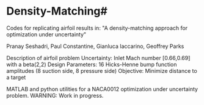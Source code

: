 # Density-Matching#
Codes for replicating airfoil results in:
"A density-matching approach for optimization under uncertainty"

Pranay Seshadri, Paul Constantine, Gianluca Iaccarino, Geoffrey Parks


Description of airfoil problem
Uncertainty: Inlet Mach number [0.66,0.69] with a beta(2,2)
Design Parameters: 16 Hicks-Henne bump function amplitudes (8 suction side, 8 pressure side)
Objective: Minimize distance to a target


MATLAB and python utilities for a NACA0012 optimization under uncertainty problem. 
WARNING: Work in progress. 
 
